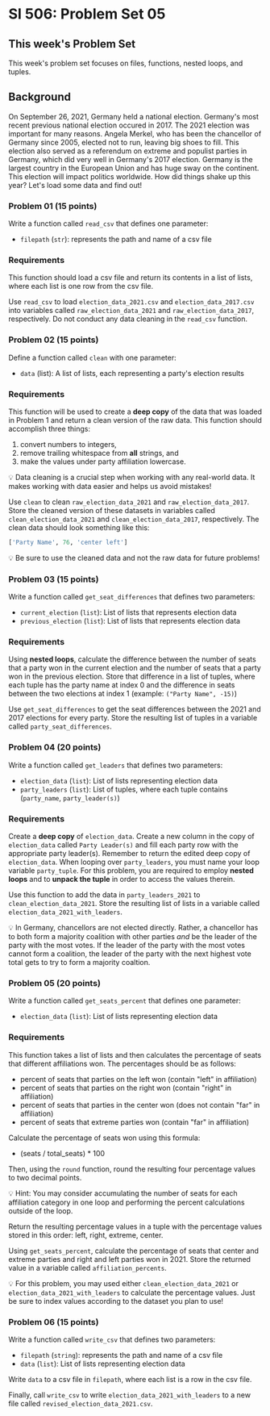 # SI 506: Problem Set 05

## This week's Problem Set

This week's problem set focuses on files, functions, nested loops, and tuples.

## Background

On September 26, 2021, Germany held a national election. Germany's most recent previous national election occured in 2017. The 2021 election was important for many reasons. Angela Merkel, who has been the chancellor of Germany since 2005, elected not to run, leaving big shoes to fill. This election also served as a referendum on extreme and populist parties in Germany, which did very well in Germany's 2017 election. Germany is the largest country in the European Union and has huge sway on the continent. This election will impact politics worldwide. How did things shake up this year? Let's load some data and find out!

### Problem 01 (15 points)

Write a function called `read_csv` that defines one parameter:

* `filepath` (`str`): represents the path and name of a csv file

### Requirements
This function should load a csv file and return its contents in a list of lists, where each list is one row from the csv file.

Use `read_csv` to load `election_data_2021.csv` and `election_data_2017.csv` into variables called `raw_election_data_2021` and `raw_election_data_2017`, respectively. Do not conduct any data cleaning in the `read_csv` function.


### Problem 02 (15 points)

Define a function called `clean` with one parameter:

* `data` (list): A list of lists, each representing a party's election results

### Requirements

This function will be used to create a **deep copy** of the data that was loaded in Problem 1 and return a clean version of the raw data. This function should accomplish three things:
1. convert numbers to integers,
2. remove trailing whitespace from **all** strings, and
3. make the values under party affiliation lowercase.

:bulb: Data cleaning is a crucial step when working with any real-world data. It makes working with data easier and helps us avoid mistakes!

Use `clean` to clean `raw_election_data_2021` and `raw_election_data_2017`. Store the cleaned version of these datasets in variables called `clean_election_data_2021` and `clean_election_data_2017`, respectively. The clean data should look something like this: 
```python
['Party Name', 76, 'center left']
```

:bulb: Be sure to use the cleaned data and not the raw data for future problems!

### Problem 03 (15 points)

Write a function called `get_seat_differences` that defines two parameters:

* `current_election` (`list`): List of lists that represents election data
* `previous_election` (`list`): List of lists that represents election data

### Requirements

Using **nested loops**, calculate the difference between the number of seats that a party won in the current election and the number of seats that a party won in the previous election. Store that difference in a list of tuples, where each tuple has the party name at index 0 and the difference in seats between the two elections at index 1 (example: `("Party Name", -15)`)

Use `get_seat_differences` to get the seat differences between the 2021 and 2017 elections for every party. Store the resulting list of tuples in a variable called `party_seat_differences`.

### Problem 04 (20 points)

Write a function called `get_leaders` that defines two parameters:

* `election_data` (`list`): List of lists representing election data
* `party_leaders` (`list`): List of tuples, where each tuple contains (`party_name`, `party_leader(s)`)

### Requirements

Create a **deep copy** of `election_data`. Create a new column in the copy of `election_data` called `Party Leader(s)` and fill each party row with the appropriate party leader(s). Remember to return the edited deep copy of `election_data`. When looping over `party_leaders`, you must name your loop variable `party_tuple`. For this problem, you are required to employ **nested loops** and to **unpack the tuple** in order to access the values therein.

Use this function to add the data in `party_leaders_2021` to `clean_election_data_2021`. Store the resulting list of lists in a variable called `election_data_2021_with_leaders`.

:bulb: In Germany, chancellors are not elected directly. Rather, a chancellor has to both form a majority coalition with other parties *and* be the leader of the party with the most votes. If the leader of the party with the most votes cannot form a coalition, the leader of the party with the next highest vote total gets to try to form a majority coaltion.

### Problem 05 (20 points)

Write a function called `get_seats_percent` that defines one parameter:

* `election_data` (`list`): List of lists representing election data

### Requirements

This function takes a list of lists and then calculates the percentage of seats that different affiliations won. The percentages should be as follows:
* percent of seats that parties on the left won (contain "left" in affiliation)
* percent of seats that parties on the right won (contain "right" in affiliation)
* percent of seats that parties in the center won (does not contain "far" in affiliation)
* percent of seats that extreme parties won (contain "far" in affiliation)

Calculate the percentage of seats won using this formula:
* (seats / total_seats) * 100

Then, using the `round` function, round the resulting four percentage values to two decimal points.

:bulb: Hint: You may consider accumulating the number of seats for each affiliation category in one loop and performing the percent calculations outside of the loop.

Return the resulting percentage values in a tuple with the percentage values stored in this order: left, right, extreme, center.

Using `get_seats_percent`, calculate the percentage of seats that center and extreme parties and right and left parties won in 2021. Store the returned value in a variable called `affiliation_percents`.

:bulb: For this problem, you may used either `clean_election_data_2021` or `election_data_2021_with_leaders` to calculate the percentage values. Just be sure to index values according to the dataset you plan to use!


### Problem 06 (15 points)

Write a function called `write_csv` that defines two parameters:

* `filepath` (`string`): represents the path and name of a csv file
* `data` (`list`): List of lists representing election data

Write `data` to a csv file in `filepath`, where each list is a row in the csv file.

Finally, call `write_csv` to write `election_data_2021_with_leaders` to a new file called `revised_election_data_2021.csv`.